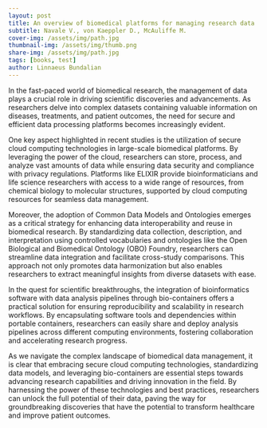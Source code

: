 ```yaml
---
layout: post
title: An overview of biomedical platforms for managing research data
subtitle: Navale V., von Kaeppler D., McAuliffe M.
cover-img: /assets/img/path.jpg
thumbnail-img: /assets/img/thumb.png
share-img: /assets/img/path.jpg
tags: [books, test]
author: Linnaeus Bundalian
---
```


In the fast-paced world of biomedical research, the management of data plays a crucial role in driving scientific discoveries and advancements. As researchers delve into complex datasets containing valuable information on diseases, treatments, and patient outcomes, the need for secure and efficient data processing platforms becomes increasingly evident.

One key aspect highlighted in recent studies is the utilization of secure cloud computing technologies in large-scale biomedical platforms. By leveraging the power of the cloud, researchers can store, process, and analyze vast amounts of data while ensuring data security and compliance with privacy regulations. Platforms like ELIXIR provide bioinformaticians and life science researchers with access to a wide range of resources, from chemical biology to molecular structures, supported by cloud computing resources for seamless data management.

Moreover, the adoption of Common Data Models and Ontologies emerges as a critical strategy for enhancing data interoperability and reuse in biomedical research. By standardizing data collection, description, and interpretation using controlled vocabularies and ontologies like the Open Biological and Biomedical Ontology (OBO) Foundry, researchers can streamline data integration and facilitate cross-study comparisons. This approach not only promotes data harmonization but also enables researchers to extract meaningful insights from diverse datasets with ease.

In the quest for scientific breakthroughs, the integration of bioinformatics software with data analysis pipelines through bio-containers offers a practical solution for ensuring reproducibility and scalability in research workflows. By encapsulating software tools and dependencies within portable containers, researchers can easily share and deploy analysis pipelines across different computing environments, fostering collaboration and accelerating research progress.

As we navigate the complex landscape of biomedical data management, it is clear that embracing secure cloud computing technologies, standardizing data models, and leveraging bio-containers are essential steps towards advancing research capabilities and driving innovation in the field. By harnessing the power of these technologies and best practices, researchers can unlock the full potential of their data, paving the way for groundbreaking discoveries that have the potential to transform healthcare and improve patient outcomes.

